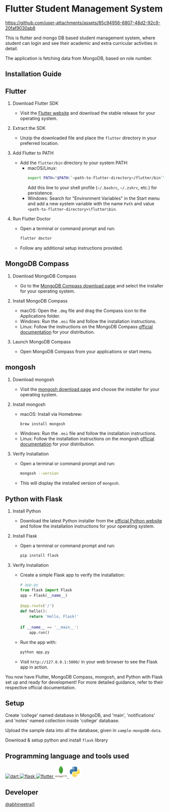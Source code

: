 # Flutter Student Management System


https://github.com/user-attachments/assets/85c94956-6807-48d2-92c9-20faf9030ab8


This is flutter and mongo DB based student management system, where student can login and see their academic and extra curricular activities in detail.

The application is fetching data from MongoDB, based on role number.

## Installation Guide

## Flutter

1. Download Flutter SDK
   - Visit the [Flutter website](https://flutter.dev/docs/get-started/install) and download the stable release for your operating system.

2. Extract the SDK
   - Unzip the downloaded file and place the `flutter` directory in your preferred location.

3. Add Flutter to PATH
   - Add the `flutter/bin` directory to your system PATH:
     - macOS/Linux:
       ```bash
       export PATH="$PATH:`<path-to-flutter-directory>/flutter/bin`"
       ```
       Add this line to your shell profile (`~/.bashrc`, `~/.zshrc`, etc.) for persistence.
     - Windows: 
       Search for "Environment Variables" in the Start menu and add a new system variable with the name `Path` and value `<path-to-flutter-directory>\flutter\bin`.

4. Run Flutter Doctor
   - Open a terminal or command prompt and run:
     ```bash
     flutter doctor
     ```
   - Follow any additional setup instructions provided.

## MongoDB Compass

1. Download MongoDB Compass
   - Go to the [MongoDB Compass download page](https://www.mongodb.com/products/compass) and select the installer for your operating system.

2. Install MongoDB Compass
   - macOS: Open the `.dmg` file and drag the Compass icon to the Applications folder.
   - Windows: Run the `.msi` file and follow the installation instructions.
   - Linux: Follow the instructions on the MongoDB Compass [official documentation](https://docs.mongodb.com/compass/current/install/) for your distribution.

3. Launch MongoDB Compass
   - Open MongoDB Compass from your applications or start menu.

## mongosh

1. Download mongosh
   - Visit the [mongosh download page](https://www.mongodb.com/try/download/shell) and choose the installer for your operating system.

2. Install mongosh
   - macOS: Install via Homebrew:
     ```bash
     brew install mongosh
     ```
   - Windows: Run the `.msi` file and follow the installation instructions.
   - Linux: Follow the installation instructions on the mongosh [official documentation](https://docs.mongodb.com/mongodb-shell/install/) for your distribution.

3. Verify Installation
   - Open a terminal or command prompt and run:
     ```bash
     mongosh --version
     ```
   - This will display the installed version of `mongosh`.

## Python with Flask

1. Install Python
   - Download the latest Python installer from the [official Python website](https://www.python.org/downloads/) and follow the installation instructions for your operating system.

2. Install Flask
   - Open a terminal or command prompt and run:
     ```bash
     pip install flask
     ```

3. Verify Installation
   - Create a simple Flask app to verify the installation:
     ```python
     # app.py
     from flask import Flask
     app = Flask(__name__)

     @app.route('/')
     def hello():
         return 'Hello, Flask!'

     if __name__ == '__main__':
         app.run()
     ```
   - Run the app with:
     ```bash
     python app.py
     ```
   - Visit `http://127.0.0.1:5000/` in your web browser to see the Flask app in action.

You now have Flutter, MongoDB Compass, mongosh, and Python with Flask set up and ready for development! For more detailed guidance, refer to their respective official documentation.

## Setup

Create 'college' named database in MongoDB, and 'main', 'notifications' and 'notes' named collection inside 'college' database.

Upload the sample data into all the database, given in `sample-mongoDB-data`.

Download & setup python and install `flask` library

## Programming language and tools used
<p align="left"> <a href="https://dart.dev" target="_blank" rel="noreferrer"> <img src="https://www.vectorlogo.zone/logos/dartlang/dartlang-icon.svg" alt="dart" width="40" height="40"/> </a> <a href="https://flask.palletsprojects.com/" target="_blank" rel="noreferrer"> <img src="https://www.vectorlogo.zone/logos/pocoo_flask/pocoo_flask-icon.svg" alt="flask" width="40" height="40"/> </a> <a href="https://flutter.dev" target="_blank" rel="noreferrer"> <img src="https://www.vectorlogo.zone/logos/flutterio/flutterio-icon.svg" alt="flutter" width="40" height="40"/> </a> <a href="https://www.mongodb.com/" target="_blank" rel="noreferrer"> <img src="https://raw.githubusercontent.com/devicons/devicon/master/icons/mongodb/mongodb-original-wordmark.svg" alt="mongodb" width="40" height="40"/> </a> <a href="https://www.python.org" target="_blank" rel="noreferrer"> <img src="https://raw.githubusercontent.com/devicons/devicon/master/icons/python/python-original.svg" alt="python" width="40" height="40"/> </a> </p>

## Developer
   [@abhineetraj1](https://github.com/abhineetraj1)
